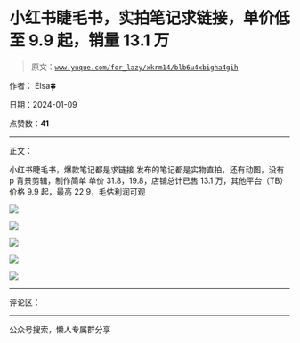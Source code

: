 # 小红书睫毛书，实拍笔记求链接，单价低至 9.9 起，销量 13.1 万

> 原文：[`www.yuque.com/for_lazy/xkrm14/blb6u4xbigha4gih`](https://www.yuque.com/for_lazy/xkrm14/blb6u4xbigha4gih)

作者： Elsa🍀

日期：2024-01-09

点赞数：**41**

* * *

正文：

小红书睫毛书，爆款笔记都是求链接 发布的笔记都是实物直拍，还有动图，没有 p 背景剪辑，制作简单
单价 31.8，19.8，店铺总计已售 13.1 万，其他平台（TB）价格 9.9 起，最高 22.9，毛估利润可观

![](img/b91951d127d42708dc2b2d0a0323c873.png)

![](img/2db0fad5ce56a82cba04c0cb9c83ab33.png)

![](img/55aef1a715869eb47ac9a85cffc03092.png)

![](img/f0eaf81fd1e7f15faf0afbc7652e2a8d.png)

![](img/78366b214dacde43755a9079916a5b95.png)

* * *

评论区：

* * *

公众号搜索，懒人专属群分享